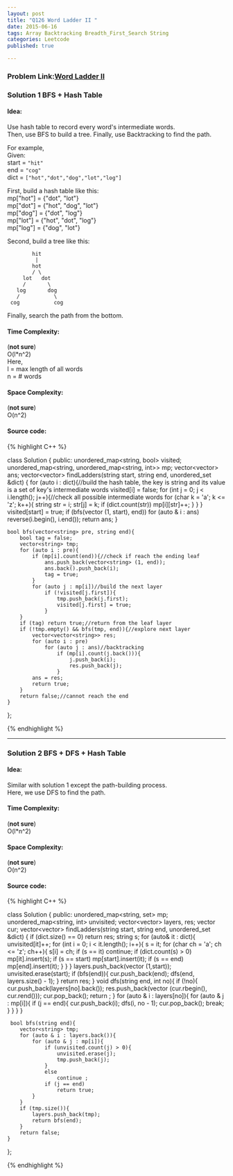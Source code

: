 ```yaml
---
layout: post
title: "Q126 Word Ladder II "
date: 2015-06-16
tags: Array Backtracking Breadth_First_Search String
categories: Leetcode
published: true

---
```

### Problem Link:[Word Ladder II ](https://leetcode.com/problems/word-ladder-ii/) 

### Solution 1 BFS + Hash Table

#### Idea:

Use hash table to record every word's intermediate words.   
Then, use BFS to build a tree.
Finally, use Backtracking to find the path.

For example,   
Given:    
start = `"hit"`    
end = `"cog"`    
dict = `["hot","dot","dog","lot","log"]`    

First, build a hash table like this:   
mp["hot"] = {"dot", "lot"}    
mp["dot"] = {"hot", "dog", "lot"}    
mp["dog"] = {"dot", "log"}    
mp["lot"] = {"hot", "dot", "log"}    
mp["log"] = {"dog", "lot"}    

Second, build a tree like this:

            hit
             |
            hot
            / \
         lot   dot
         /       \
       log       dog
       /           \
     cog           cog

Finally, search the path from the bottom.

#### Time Complexity:
(**not sure**)   
O(l*n^2)  
Here,     
l = max length of all words  
n = # words   

#### Space Complexity:
(**not sure**)   
O(n^2)

#### Source code:
{% highlight C++ %}

class Solution {
public:
    unordered_map<string, bool> visited;
    unordered_map<string, unordered_map<string, int>> mp;
    vector<vector<string>> ans;
    vector<vector<string>> findLadders(string start, string end, unordered_set<string> &dict) {
        for (auto i : dict){//build the hash table, the key is string and its value is a set of key's intermediate words
            visited[i] = false;
            for (int j = 0; j < i.length(); j++){//check all possible intermediate words
                for (char k = 'a'; k <= 'z'; k++){
                    string str = i;
                    str[j] = k;
                    if (dict.count(str))
                        mp[i][str]++;
                }
            }
        }
        visited[start] = true;
        if (bfs(vector<string> (1, start), end))
            for (auto & i : ans)
                reverse(i.begin(), i.end());
        return ans;
    }
    
    bool bfs(vector<string> pre, string end){
        bool tag = false;
        vector<string> tmp;
        for (auto i : pre){
            if (mp[i].count(end)){//check if reach the ending leaf
                ans.push_back(vector<string> (1, end));
                ans.back().push_back(i);
                tag = true;
            }
            for (auto j : mp[i])//build the next layer
                if (!visited[j.first]){
                    tmp.push_back(j.first);
                    visited[j.first] = true;
                }
        }
        if (tag) return true;//return from the leaf layer
        if (!tmp.empty() && bfs(tmp, end)){//explore next layer
            vector<vector<string>> res;
            for (auto i : pre)
                for (auto j : ans)//backtracking
                    if (mp[i].count(j.back())){
                        j.push_back(i);
                        res.push_back(j);
                    }
            ans = res;
            return true;
        }
        return false;//cannot reach the end
    }
};

{% endhighlight %}

---

### Solution 2 BFS + DFS + Hash Table

#### Idea:

Similar with solution 1 except the path-building process.   
Here, we use DFS to find the path.

#### Time Complexity:
(**not sure**)   
O(l*n^2)

#### Space Complexity:
(**not sure**)   
O(n^2)

#### Source code:
{% highlight C++ %}

class Solution {
public:
    unordered_map<string, set<string>> mp;
    unordered_map<string, int> unvisited;
    vector<vector<string>>  layers, res;
    vector<string> cur;
    vector<vector<string>> findLadders(string start, string end, unordered_set<string> &dict) {
        if (dict.size() == 0)
            return res;
        string s;
        for (auto& it : dict){
            unvisited[it]++;
            for (int i = 0; i < it.length(); i++){
                s = it;
                for (char ch = 'a'; ch <= 'z'; ch++){
                    s[i] = ch;
                    if (s == it)
                        continue;
                    if (dict.count(s) > 0)
                        mp[it].insert(s);
                    if (s == start)
                        mp[start].insert(it);
                    if (s == end)
                        mp[end].insert(it);
                }
            }
        }
        layers.push_back(vector<string> (1,start));
        unvisited.erase(start);
        if (bfs(end)){
            cur.push_back(end);
            dfs(end, layers.size() - 1);
        }
        return res;
    }
    void dfs(string end, int no){
        if (!no){
            cur.push_back(layers[no].back());
            res.push_back(vector<string> (cur.rbegin(), cur.rend()));
            cur.pop_back();
            return ;
        }
        for (auto & i : layers[no]){
            for (auto & j : mp[i]){
                if (j == end){
                    cur.push_back(i);
                    dfs(i, no - 1);
                    cur.pop_back();
                    break;
                }
            }
        }
    }

     bool bfs(string end){
        vector<string> tmp;
        for (auto & i : layers.back()){
            for (auto & j : mp[i]){
                if (unvisited.count(j) > 0){
                    unvisited.erase(j);
                    tmp.push_back(j);
                }
                else
                    continue ;
                if (j == end)
                    return true;
            }
        }
        if (tmp.size()){
            layers.push_back(tmp);
            return bfs(end);
        }
        return false;
    }
};

{% endhighlight %}

